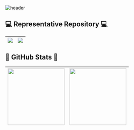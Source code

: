 ![header](https://capsule-render.vercel.app/api?type=waving&color=timeGradient&height=300&section=header&text=welcome&fontSize=90&animation=twinkling&fontAlignY=38&desc=Joomi's%20GitHub%20Profile&descAlignY=51&descAlign=62)
 

## 💻 Representative Repository 💻 

| <a href="https://github.com/YunJoomi/zblog2023"><img align="center" src="https://github-readme-stats.vercel.app/api/pin/?username=YunJoomi&repo=zblog2023&show_owner=true" /></a> | <a href="https://github.com/wnaely/Amazent"><img align="center" src="https://github-readme-stats.vercel.app/api/pin/?username=wnaely&repo=Amazent&show_owner=true" /></a> |
| ------------- | ------------- |


## 🔨 GitHub Stats 🔨

| <a href="https://github.com/YunJoomi/YunJoomi"><img height="180em" align="center" src="https://github-readme-stats.vercel.app/api?username=YunJoomi&show_icons=true&include_all_commits=true" /></a> | <a href="https://github.com/YunJoomi/zblog2023"><img height="180em" align="center" src="https://github-readme-stats.vercel.app/api/top-langs/?username=YunJoomi&layout=compact" /></a> |
| ------------- | ------------- |








